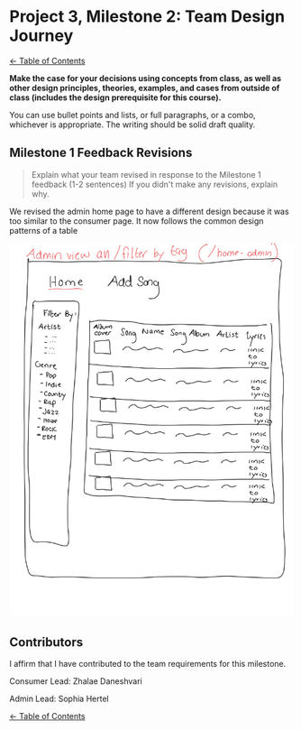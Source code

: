 # Project 3, Milestone 2: **Team** Design Journey

[← Table of Contents](design-journey.md)

**Make the case for your decisions using concepts from class, as well as other design principles, theories, examples, and cases from outside of class (includes the design prerequisite for this course).**

You can use bullet points and lists, or full paragraphs, or a combo, whichever is appropriate. The writing should be solid draft quality.


## Milestone 1 Feedback Revisions
> Explain what your team revised in response to the Milestone 1 feedback (1-2 sentences)
> If you didn't make any revisions, explain why.

We revised the admin home page to have a different design because it was too similar to the consumer page. It now follows the common design patterns of a table

![Revised Admin Home Page Sketch](revised_admin_page.jpg)

## Contributors

I affirm that I have contributed to the team requirements for this milestone.

Consumer Lead: Zhalae Daneshvari

Admin Lead: Sophia Hertel


[← Table of Contents](design-journey.md)
